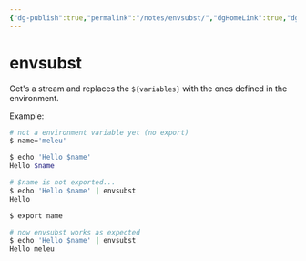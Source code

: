 ```yaml
---
{"dg-publish":true,"permalink":"/notes/envsubst/","dgHomeLink":true,"dgPassFrontmatter":false,"dgShowBacklinks":true,"dgShowLocalGraph":false}
---
```


# envsubst

Get's a stream and replaces the `${variables}` with the ones defined in the environment.

Example:
```bash
# not a environment variable yet (no export)
$ name='meleu'

$ echo 'Hello $name'
Hello $name

# $name is not exported...
$ echo 'Hello $name' | envsubst
Hello 

$ export name

# now envsubst works as expected
$ echo 'Hello $name' | envsubst
Hello meleu
```

